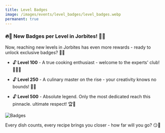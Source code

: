 ```yaml
---
title: Level Badges
image: /images/events/level_badges/level_badges.webp
permanent: true
---
```


### 🔥🏅 New Badges per Level in Jorbites! 🏅🔥

Now, reaching new levels in Jorbites has even more rewards - ready to unlock exclusive badges? 🎉✨

- 🔓 **Level 100** - A true cooking enthusiast - welcome to the experts' club! 👨‍🍳🔥

- 🔓 **Level 250** - A culinary master on the rise - your creativity knows no bounds! 🚀🥇

- 🔓 **Level 500** - Absolute legend. Only the most dedicated reach this pinnacle. ultimate respect! 🏆👑

![Badges](/images/events/level_badges/badges.webp)

Every dish counts, every recipe brings you closer - how far will you go? 😏💪
